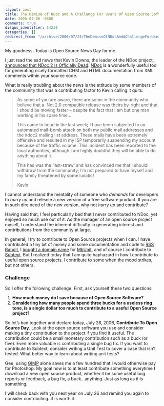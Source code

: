 ```yaml
---
layout: post
title: The Demise of NDoc and A Challenge For Users Of Open Source Software
date: 2006-07-26 -0800
comments: true
disqus_identifier: 14238
categories: []
redirect_from: "/archive/2006/07/25/TheDemiseOfNDocAndAChallengeForUsersOfOpenSourceSoftware.aspx/"
---
```


My goodness. Today is Open Source News Day for me.

I just read the sad news that Kevin Downs, the leader of the NDoc
project, [announced that NDoc 2 Is Officially
Dead](http://www.charliedigital.com/PermaLink,guid,95b2ab68-ba92-413a-b758-2783cde5df9c.aspx "NDoc Is Dead").
[NDoc](http://ndoc.sourceforge.net/ "NDoc") is a wonderfully useful tool
for generating nicely formatted CHM and HTML documentation from XML
comments within your source code.

What is really troubling about the news is the attitude by some members
of the community that was a contributing factor to Kevin calling it
quits.

> As some of you are aware, there are some in the community who believe
> that a .Net 2.0 compatible release was theirs by-right and that I
> should be moving faster – despite the fact that I am but one man
> working in his spare time...
>
> This came to head in the last week; I have been subjected to an
> automated mail-bomb attack on both my public mail addresses and the
> ndoc2 mailing list address. These mails have been extremely offensive
> and resulted in my ISP temporarily suspending my account because of
> the traffic volume. This incident has been reported to the local
> authorities, although I am highly doubtful they will be able to do
> anything about it.
>
> This has was the ‘last-straw’ and has convinced me that I should
> withdraw from the community; I’m not prepared to have myself and my
> family threatened by some lunatic!
>
> Kevin

I cannot understand the mentality of someone who *demands* for
developers to *hurry up* and release a new version of a free software
product. If you are in such dire need of the new version, why not *hurry
up* and contribute?

Having said that, I feel particularly bad that I never contributed to
NDoc, yet enjoyed so much use out of it. As the manager of an open
source project myself, I understand the inherent difficulty in
generating interest and contributions from the community at large.

In general, I try to contribute to Open Source projects when I can. I
have contributed a tiny bit of money and some documentation and code to
[RSS Bandit](http://www.rssbandit.org/ "RSS Bandit"), I [bought a domain
name](http://haacked.com/archive/2006/06/05/IntroducingMBUnit.com.aspx "Introducing MbUnit.com")
for [MbUnit](http://mbunit.com/ "MbUnit"), and of course I contribute to
[Subtext](http://subtextproject.com/ "Subtext"). But I realized today
that I am quite haphazard in how I contribute to useful open source
projects. I contribute to some when the mood strikes, but not others.

### Challenge

So I offer the following challenge. First, ask yourself these two
questions:

1.  **How much money do I save because of Open Source Software?**
2.  **Considering how many people spend three bucks for a useless ring
    tone, is a single dollar too much to contribute to a useful Open
    Source project?**

So let’s ban together and declare today, July 26, 2006, **Contribute To
Open Source Day**. Look at the open source software you use and consider
making a tiny contribution to the project if you find it useful. The
contribution could be a small monetary contribution such as a buck (or
five). Even more valuable is contributing a single bug fix. If you want
to contribute to Subtext, consider writing a Unit Test to cover a case
that isn’t tested. What better way to learn about writing unit tests?

Gee, using [GIMP](http://www.gimp.org/ "GIMP") alone saves me a few
hundred that I would otherwise pay for Photoshop. My goal now is to at
least contribute something everytime I download a new open source
product, whether it be some useful bug reports or feedback, a bug fix, a
buck...anything. Just as long as it is something.

I will check back with you next year on July 26 and remind you again to
consider contributing. It is worth it.

